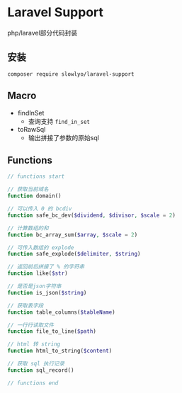 # Laravel Support

php/laravel部分代码封装

## 安装

```shell
composer require slowlyo/laravel-support
```

## Macro

- findInSet
    - 查询支持 `find_in_set`
- toRawSql
    - 输出拼接了参数的原始sql

## Functions

```php
// functions start

// 获取当前域名function domain()

// 可以传入 0 的 bcdivfunction safe_bc_dev($dividend, $divisor, $scale = 2)

// 计算数组的和function bc_array_sum($array, $scale = 2)

// 可传入数组的 explodefunction safe_explode($delimiter, $string)

// 返回前后拼接了 % 的字符串function like($str)

// 是否是json字符串function is_json($string)

// 获取表字段function table_columns($tableName)

// 一行行读取文件function file_to_line($path)

// html 转 stringfunction html_to_string($content)

// 获取 sql 执行记录function sql_record()

// functions end
```
